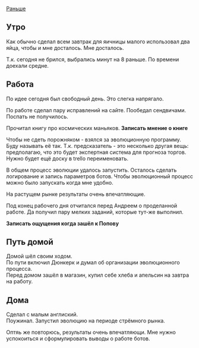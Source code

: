 [Раньше](2019.10.15.md)
## Утро
Как обычно сделал всем завтрак для яичницы малого использовал два яйца, чтобы и мне досталось. Мне досталось.

Т.к. сегодня не брился, выбрались минут на 8 раньше. По времени доехали средне.
## Работа
По идее сегодня был свободный день. Это слегка напрягало.

По работе сделал пару исправлений на сайте. Пообедал сендвичами. Поспать не получилось.

Прочитал книгу про космических маньяков.
**Записать мнение о книге**

Чтобы не сдеть порожняком - взялся за эволюционную программу.  
Буду называть её так. Т.к. предсказатель - это несколько другая вещь: предполагаю, что это будет экспертная система для прогноза торгов.  
Нужно будет ещё доску в trello переименовать.

В общем процесс эволюции удалось запустить. Осталось сделать логирование и запись параметров ботов. Чтобы эволюционный процесс можно было запускать когда мне удобно.

На растущем рынке результаты очень впечатляющие.

Под конец рабочего дня отчитался перед Андреем о проделанной работе. Да получил пару мелких заданий, которые тут-же выполнил.

**Записать ощущения когда зашёл к Попову**
## Путь домой
Домой шёл своим ходом.  
По пути включил Дюнкерк и думал об организации эволюционного процесса.  
Перед домом зашёл в магазин, купил себе хлеба и апельсин на завтра на работу.
## Дома
Сделал с малым англиский.  
Поужинал.
Запустил эволюцию на периоде стрёмного рынка.

Оптяь же повторюсь, результаты очень впечатляющи. Мне нужно успокоиться и сформулировать выводы о работе ботов.